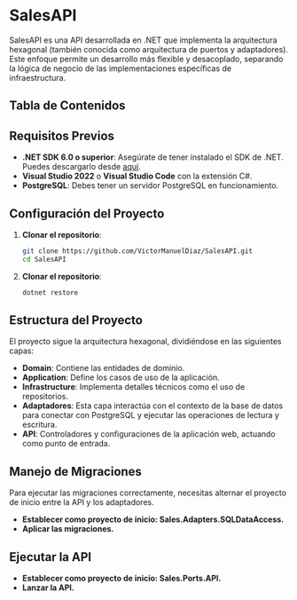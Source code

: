 # SalesAPI

SalesAPI es una API desarrollada en .NET que implementa la arquitectura hexagonal (también conocida como arquitectura de puertos y adaptadores). Este enfoque permite un desarrollo más flexible y desacoplado, separando la lógica de negocio de las implementaciones específicas de infraestructura.

## Tabla de Contenidos

## Requisitos Previos

- **.NET SDK 6.0 o superior**: Asegúrate de tener instalado el SDK de .NET. Puedes descargarlo desde [aquí](https://dotnet.microsoft.com/download).
- **Visual Studio 2022** o **Visual Studio Code** con la extensión C#.
- **PostgreSQL**: Debes tener un servidor PostgreSQL en funcionamiento.

## Configuración del Proyecto

1. **Clonar el repositorio**:
   ```bash
   git clone https://github.com/VictorManuelDiaz/SalesAPI.git
   cd SalesAPI
2. **Clonar el repositorio**:
    ```bash
    dotnet restore
## Estructura del Proyecto

El proyecto sigue la arquitectura hexagonal, dividiéndose en las siguientes capas:

- **Domain**: Contiene las entidades de dominio.
- **Application**: Define los casos de uso de la aplicación.
- **Infrastructure**: Implementa detalles técnicos como el uso de repositorios.
- **Adaptadores**: Esta capa interactúa con el contexto de la base de datos para conectar con PostgreSQL y ejecutar las operaciones de lectura y escritura.
- **API**: Controladores y configuraciones de la aplicación web, actuando como punto de entrada.

## Manejo de Migraciones

Para ejecutar las migraciones correctamente, necesitas alternar el proyecto de inicio entre la API y los adaptadores.

- **Establecer como proyecto de inicio: Sales.Adapters.SQLDataAccess.**
- **Aplicar las migraciones.**

## Ejecutar la API


- **Establecer como proyecto de inicio: Sales.Ports.API.**
- **Lanzar la API.**